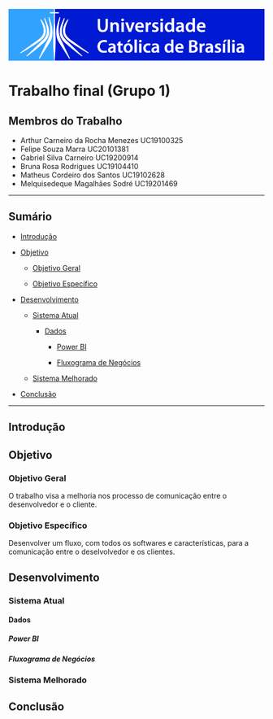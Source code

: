 ![Logotipo da Católica](logoCatolica.jpeg)

# Trabalho final (Grupo 1)

## Membros do Trabalho

- Arthur Carneiro da Rocha Menezes UC19100325
- Felipe Souza Marra UC20101381
- Gabriel Silva Carneiro UC19200914
- Bruna Rosa Rodrigues UC19104410
- Matheus Cordeiro dos Santos UC19102628
- Melquisedeque Magalhães Sodré UC19201469

---

## Sumário

- [Introdução](#introdução)

- [Objetivo](#objetivo)

  - [Objetivo Geral](#objetivo-geral)

  - [Objetivo Específico](#objetivo-específico)

- [Desenvolvimento](#desenvolvimento)

  - [Sistema Atual](#sistema-atual)

    - [Dados](#dados)

      - [Power BI](#power-bi)

      - [Fluxograma de Negócios](#fluxograma-de-negócios)

  - [Sistema Melhorado](#sistema-melhorado)

- [Conclusão](#conclusão)

---

## Introdução

## Objetivo

### Objetivo Geral

O trabalho visa a melhoria nos processo de comunicação entre o desenvolvedor e o cliente.

### Objetivo Específico

Desenvolver um fluxo, com todos os softwares e características, para a comunicação entre o deselvolvedor e os clientes.

## Desenvolvimento

### Sistema Atual

#### Dados

##### Power BI

##### Fluxograma de Negócios

### Sistema Melhorado

## Conclusão
